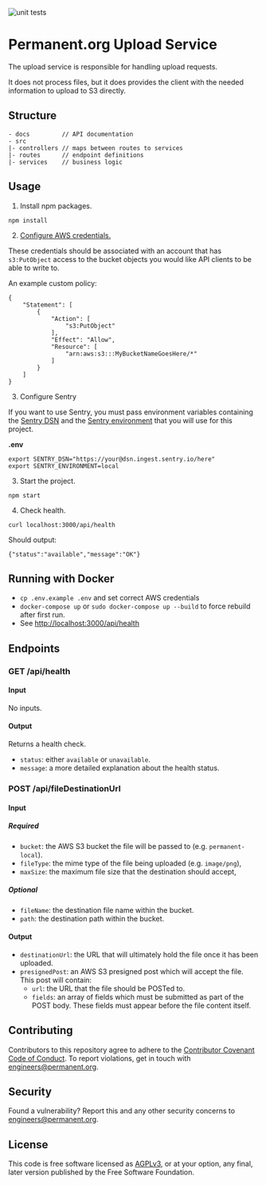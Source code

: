 ![unit tests](https://github.com/PermanentOrg/upload-service/workflows/unit%20tests/badge.svg)
# Permanent.org Upload Service

The upload service is responsible for handling upload requests.

It does not process files, but it does provides the client with the needed information to upload to S3 directly.

## Structure

```
- docs         // API documentation
- src
|- controllers // maps between routes to services
|- routes      // endpoint definitions
|- services    // business logic
```

## Usage

1. Install npm packages.

```
npm install
```

2. [Configure AWS credentials.](https://docs.aws.amazon.com/sdk-for-javascript/v2/developer-guide/setting-credentials-node.html)

These credentials should be associated with an account that has `s3:PutObject` access to the bucket objects you would like API clients to be able to write to.

An example custom policy:

```
{
    "Statement": [
        {
            "Action": [
                "s3:PutObject"
            ],
            "Effect": "Allow",
            "Resource": [
                "arn:aws:s3:::MyBucketNameGoesHere/*"
            ]
        }
    ]
}
```

3. Configure Sentry

If you want to use Sentry, you must pass environment variables containing the [Sentry DSN](https://docs.sentry.io/product/sentry-basics/dsn-explainer/) and the [Sentry environment](https://docs.sentry.io/product/sentry-basics/environments/) that you will use for this project.

**.env**
```
export SENTRY_DSN="https://your@dsn.ingest.sentry.io/here"
export SENTRY_ENVIRONMENT=local
```

3. Start the project.

```
npm start
```

4. Check health.

```
curl localhost:3000/api/health
```

Should output:

```
{"status":"available","message":"OK"}
```

## Running with Docker

- `cp .env.example .env` and set correct AWS credentials
- `docker-compose up` or `sudo docker-compose up --build` to force rebuild after first run.
- See [http://localhost:3000/api/health](http://localhost:3000/api/health)

## Endpoints

### GET /api/health
#### Input
No inputs.

#### Output
Returns a health check.

- `status`: either `available` or `unavailable`.
- `message`: a more detailed explanation about the health status.

### POST /api/fileDestinationUrl
#### Input
##### Required

- `bucket`: the AWS S3 bucket the file will be passed to (e.g. `permanent-local`).
- `fileType`: the mime type of the file being uploaded (e.g. `image/png`),
- `maxSize`: the maximum file size that the destination should accept,

##### Optional

- `fileName`: the destination file name within the bucket.
- `path`: the destination path within the bucket.

#### Output
- `destinationUrl`: the URL that will ultimately hold the file once it has been uploaded.
- `presignedPost`: an AWS S3 presigned post which will accept the file.  This post will contain:
  - `url`: the URL that the file should be POSTed to.
  - `fields`: an array of fields which must be submitted as part of the POST body. These fields must appear before the file content itself.

## Contributing

Contributors to this repository agree to adhere to the [Contributor Covenant Code of Conduct](CODE_OF_CONDUCT.md). To report violations, get in touch with engineers@permanent.org.

## Security

Found a vulnerability? Report this and any other security concerns to engineers@permanent.org.

## License

This code is free software licensed as [AGPLv3](LICENSE), or at your
option, any final, later version published by the Free Software
Foundation.
